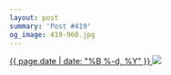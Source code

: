 ```yaml
---
layout: post
summary: 'Post #419'
og_image: 419-960.jpg
---
```


<p>
 <time>
  <a href="/419">
   {{ page.date | date: "%B %-d, %Y" }}
  </a>
 </time>
 <a href="/419">
  <img sizes="(min-width: 700px) 50vw, calc(100vw - 2rem)" src="{{ site.assets_url }}/419-480.jpg" srcset="{{ site.assets_url }}/419-960.jpg 960w, {{ site.assets_url }}/419-720.jpg 720w, {{ site.assets_url }}/419-480.jpg 480w, {{ site.assets_url }}/419-240.jpg 240w"/>
 </a>
</p>
